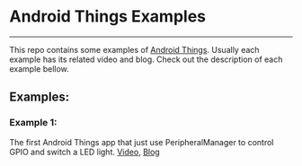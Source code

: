 # Android Things Examples
----

This repo contains some examples of [Android Things](https://developer.android.com/things/get-started/). Usually each example has its related video and blog. Check out the description of each example bellow.

## Examples:

### Example 1:
The first Android Things app that just use PeripheralManager to control GPIO and switch a LED light.
[Video](), [Blog]()